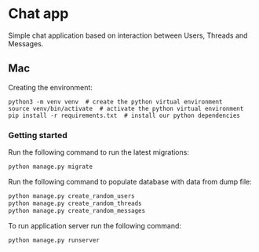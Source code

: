 # Chat app

Simple chat application based on interaction between Users, Threads and Messages.

## Mac

Creating the environment:

```
python3 -m venv venv  # create the python virtual environment
source venv/bin/activate  # activate the python virtual environment
pip install -r requirements.txt  # install our python dependencies
```

### Getting started

Run the following command to run the latest migrations:

```bash
python manage.py migrate
```

Run the following command to populate database with data from dump file:

```bash
python manage.py create_random_users
python manage.py create_random_threads
python manage.py create_random_messages
```

To run application server run the following command:

```bash
python manage.py runserver
```
